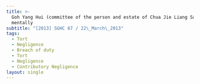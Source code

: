 ```yaml
---
title: >-
  Goh Yang Hui (committee of the person and estate of Chua Jie Liang Samuel,
  mentally
subtitle: "[2013] SGHC 67 / 22\_March\_2013"
tags:
  - Tort
  - Negligence
  - Breach of duty
  - Tort
  - Negligence
  - Contributory Negligence
layout: single
---
```


